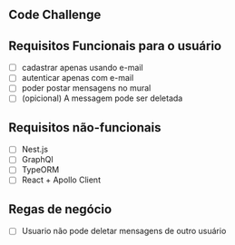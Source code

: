Code Challenge
-------------------
## Requisitos Funcionais para o usuário
- [ ] cadastrar apenas usando e-mail
- [ ] autenticar apenas com e-mail
- [ ] poder postar mensagens no mural
- [ ] (opicional) A messagem pode ser deletada

## Requisitos não-funcionais
 - [ ] Nest.js
 - [ ] GraphQl
 - [ ] TypeORM
 - [ ] React + Apollo Client 
 
 ##  Regas de negócio
 - [ ] Usuario não pode deletar mensagens de outro usuário 